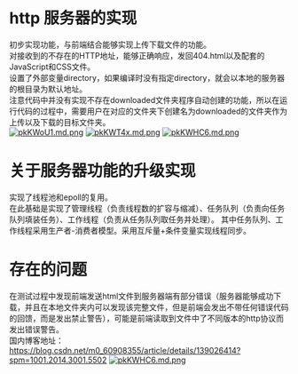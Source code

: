 # http 服务器的实现
初步实现功能，与前端结合能够实现上传下载文件的功能。\
对接收到的不存在的HTTP地址，能够正确响应，发回404.html以及配套的JavaScript和CSS文件。\
设置了外部变量directory，如果编译时没有指定directory，就会以本地的服务器的根目录为默认地址。\
注意代码中并没有实现不存在downloaded文件夹程序自动创建的功能，所以在运行代码的过程中，需要用户在对应的文件夹下创建名为downloaded的文件夹作为上传以及下载的目标文件夹。\
[![pkKWoU1.md.png](https://s21.ax1x.com/2024/05/20/pkKWoU1.md.png)](https://imgse.com/i/pkKWoU1)
[![pkKWT4x.md.png](https://s21.ax1x.com/2024/05/20/pkKWT4x.md.png)](https://imgse.com/i/pkKWT4x)
[![pkKWHC6.md.png](https://s21.ax1x.com/2024/05/20/pkKWHC6.md.png)](https://imgse.com/i/pkKWHC6)
# 关于服务器功能的升级实现
实现了线程池和epoll的复用。\
在此基础是实现了管理线程（负责线程数的扩容与缩减）、任务队列（负责向任务队列填装任务）、工作线程（负责从任务队列取任务并处理）。 其中任务队列、工作线程采用生产者-消费者模型。采用互斥量+条件变量实现线程同步。
# 存在的问题
在测试过程中发现前端发送html文件到服务器端有部分错误（服务器能够成功下载，并且在本地文件夹内可以发现该完整文件，但是前端会发出不带任何错误代码的回馈，而是发出禁止警告），可能是前端读取到文件中了不同版本的http协议而发出错误警告。\
国内博客地址：https://blog.csdn.net/m0_60908355/article/details/139026414?spm=1001.2014.3001.5502
[![pkKWHC6.md.png](https://s21.ax1x.com/2024/05/20/pkKWHC6.md.png)](https://imgse.com/i/pkKWHC6)

